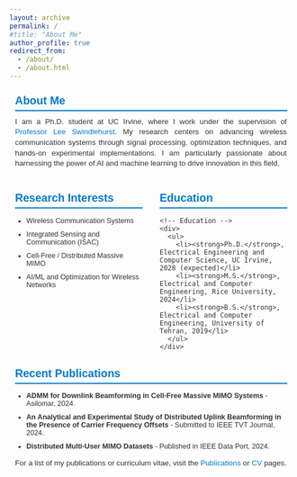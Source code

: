 ```yaml
---
layout: archive
permalink: /
#title: "About Me"
author_profile: true
redirect_from: 
  - /about/
  - /about.html
---
```


<style>
.about-page {
  max-width: 800px;
  margin: 0 auto;
  padding: 10px;
  font-family: Arial, sans-serif;
  color: #333;
}

.about-page section {
  margin-bottom: 40px;
  margin-top: 0;
}

.about-page h2 {
  font-size: 1.4em;
  color: #007acc;
  border-bottom: 2px solid #007acc;
  padding-bottom: 5px;
  margin-top: 0;
  margin-bottom: 10px;
}

.about-page p {
  line-height: 1.4;
  font-size: 0.95em;
  margin-top: 5px;
  text-align: justify;
  margin-right: 1px;
}

.about-page ul {
  list-style-type: disc;
  padding-left: 20px;
}

.about-page ul li {
  font-size: 0.9em;
  margin-bottom: 10px;
}

.about-page a {
  color: #007acc;
  text-decoration: none;
}

.about-page a:hover {
  text-decoration: underline;
}

/* Two-column layout for titles */
.horizontal-titles {
  display: grid;
  grid-template-columns: 1fr 1fr; /* Two equal columns for titles */
  gap: 30px;
  align-items: center; /* Align titles vertically */
}

.horizontal-titles h2 {
  text-align: left; /* Center-align the titles horizontally */
  border-bottom: 2px solid #007acc; /* Remove the underline from these titles */
  margin-bottom: 1px; /* Reduce the gap below these titles */
}

/* Two-column grid for content */
.two-column-grid {
  display: grid;
  grid-template-columns: 1fr 1fr; /* Two equal columns for content */
  gap: 30px;
  margin-bottom: 15px;
}
</style>

<div class="about-page">

  <!-- About Me Section -->
  <section class="about-me">
    <h2>About Me</h2>
    <p>
        I am a Ph.D. student at UC Irvine, where I work under the supervision of <a href="https://scholar.google.com/citations?user=ibAcKWwAAAAJ&hl=en" target="_blank">Professor Lee Swindlehurst</a>. My research centers on advancing wireless communication systems through signal processing, optimization techniques, and hands-on experimental implementations.
        I am particularly passionate about harnessing the power of AI and machine learning to drive innovation in this field.
    </p>
  </section>

  <!-- Horizontal Titles Section -->
  <div class="horizontal-titles">
    <h2>Research Interests</h2>
    <h2>Education</h2>
  </div>

  <!-- Research Interests and Education Content -->
  <div class="two-column-grid">
    <!-- Research Interests -->
    <div>
      <ul>
        <li>Wireless Communication Systems</li>
        <li>Integrated Sensing and Communication (ISAC)</li>
        <li>Cell‑Free / Distributed Massive MIMO</li>
        <li>AI/ML and Optimization for Wireless Networks</li>
      </ul>
    </div>

    <!-- Education -->
    <div>
      <ul>
        <li><strong>Ph.D.</strong>, Electrical Engineering and Computer Science, UC Irvine, 2028 (expected)</li>
        <li><strong>M.S.</strong>, Electrical and Computer Engineering, Rice University, 2024</li>
        <li><strong>B.S.</strong>, Electrical and Computer Engineering, University of Tehran, 2019</li>
      </ul>
    </div>
  </div>

  <!-- Recent Publications Section -->
  <section class="recent-publications">
    <h2>Recent Publications</h2>
    <ul>
      <li><strong>ADMM for Downlink Beamforming in Cell‑Free Massive MIMO Systems</strong> - Asilomar, 2024.</li>
      <li><strong>An Analytical and Experimental Study of Distributed Uplink Beamforming in the Presence of Carrier Frequency Offsets</strong> - Submitted to IEEE TVT Journal, 2024.</li>
      <li><strong>Distributed Multi‑User MIMO Datasets</strong> - Published in IEEE Data Port, 2024.</li>
    </ul>
    <p>
      For a list of my publications or curriculum vitae, visit the <a href="/publications/">Publications</a> or <a href="/cv/">CV</a> pages.
    </p>
  </section>

</div>